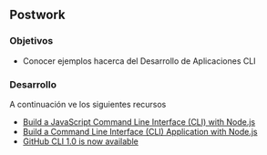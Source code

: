 ## Postwork

### Objetivos

+ Conocer ejemplos hacerca del Desarrollo de Aplicaciones CLI

### Desarrollo

A continuación ve los siguientes recursos

+ [Build a JavaScript Command Line Interface (CLI) with Node.js](https://www.sitepoint.com/javascript-command-line-interface-cli-node-js/)
+ [Build a Command Line Interface (CLI) Application with Node.js](https://codeburst.io/build-a-command-line-interface-cli-application-with-node-js-59becec90e28)
+ [GitHub CLI 1.0 is now available](https://github.blog/2020-09-17-github-cli-1-0-is-now-available/)

